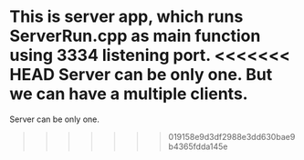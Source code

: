 This is server app, which runs ServerRun.cpp as main function using 3334 listening port.
<<<<<<< HEAD
Server can be only one. But we can have a multiple clients.
=======
Server can be only one.
>>>>>>> 019158e9d3df2988e3dd630bae9b4365fdda145e
